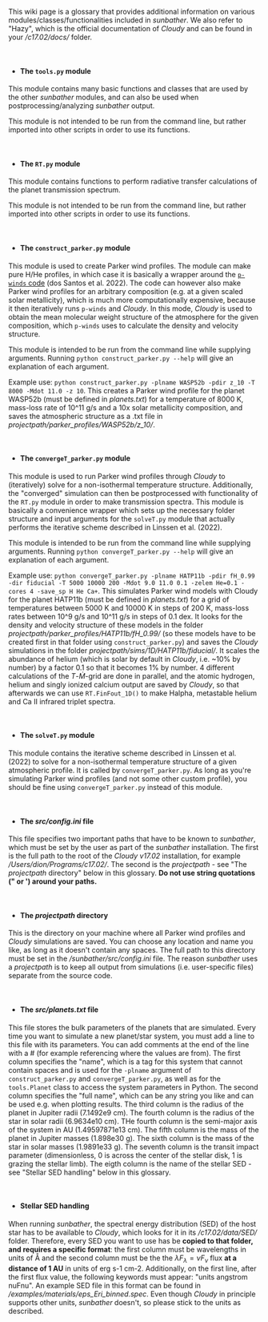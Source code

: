 This wiki page is a glossary that provides additional information on various modules/classes/functionalities included in _sunbather_. We also refer to "Hazy", which is the official documentation of _Cloudy_ and can be found in your _/c17.02/docs/_ folder. 

<br>

- #### The `tools.py` module
This module contains many basic functions and classes that are used by the other _sunbather_ modules, and can also be used when postprocessing/analyzing _sunbather_ output. 

This module is not intended to be run from the command line, but rather imported into other scripts in order to use its functions.

<br>

- #### The `RT.py` module
This module contains functions to perform radiative transfer calculations of the planet transmission spectrum. 

This module is not intended to be run from the command line, but rather imported into other scripts in order to use its functions.

<br>

- #### The `construct_parker.py` module
This module is used to create Parker wind profiles. The module can make pure H/He profiles, in which case it is basically a wrapper around the [`p-winds` code](https://github.com/ladsantos/p-winds) (dos Santos et al. 2022). The code can however also make Parker wind profiles for an arbitrary composition (e.g. at a given scaled solar metallicity), which is much more computationally expensive, because it then iteratively runs `p-winds` and _Cloudy_. In this mode, _Cloudy_ is used to obtain the mean molecular weight structure of the atmosphere for the given composition, which `p-winds` uses to calculate the density and velocity structure. 

This module is intended to be run from the command line while supplying arguments. Running `python construct_parker.py --help` will give an explanation of each argument.

Example use: `python construct_parker.py -plname WASP52b -pdir z_10 -T 8000 -Mdot 11.0 -z 10`. This creates a Parker wind profile for the planet WASP52b (must be defined in *planets.txt*) for a temperature of 8000 K, mass-loss rate of 10^11 g/s and a 10x solar metallicity composition, and saves the atmospheric structure as a .txt file in *projectpath/parker_profiles/WASP52b/z_10/*.

<br>

- #### The `convergeT_parker.py` module
This module is used to run Parker wind profiles through _Cloudy_ to (iteratively) solve for a non-isothermal temperature structure. Additionally, the "converged" simulation can then be postprocessed with functionality of the `RT.py` module in order to make transmission spectra. This module is basically a convenience wrapper which sets up the necessary folder structure and input arguments for the `solveT.py` module that actually performs the iterative scheme described in Linssen et al. (2022).

This module is intended to be run from the command line while supplying arguments. Running `python convergeT_parker.py --help` will give an explanation of each argument.

Example use: `python convergeT_parker.py -plname HATP11b -pdir fH_0.99 -dir fiducial -T 5000 10000 200 -Mdot 9.0 11.0 0.1 -zelem He=0.1 -cores 4 -save_sp H He Ca+`. This simulates Parker wind models with Cloudy for the planet HATP11b (must be defined in *planets.txt*) for a grid of temperatures between 5000 K and 10000 K in steps of 200 K, mass-loss rates between 10^9 g/s and 10^11 g/s in steps of 0.1 dex. It looks for the density and velocity structure of these models in the folder *projectpath/parker_profiles/HATP11b/fH_0.99/* (so these models have to be created first in that folder using `construct_parker.py`) and saves the _Cloudy_ simulations in the folder *projectpath/sims/1D/HATP11b/fiducial/*. It scales the abundance of helium (which is solar by default in _Cloudy_, i.e. ~10% by number) by a factor 0.1 so that it becomes 1% by number. 4 different calculations of the $T$-$\dot{M}$-grid are done in parallel, and the atomic hydrogen, helium and singly ionized calcium output are saved by _Cloudy_, so that afterwards we can use `RT.FinFout_1D()` to make Halpha, metastable helium and Ca II infrared triplet spectra.

<br>

- #### The `solveT.py` module
This module contains the iterative scheme described in Linssen et al. (2022) to solve for a non-isothermal temperature structure of a given atmospheric profile. It is called by `convergeT_parker.py`. As long as you're simulating Parker wind profiles (and not some other custom profile), you should be fine using `convergeT_parker.py` instead of this module.

<br>

- #### The _src/config.ini_ file
This file specifies two important paths that have to be known to _sunbather_, which must be set by the user as part of the _sunbather_ installation. The first is the full path to the root of the _Cloudy v17.02_ installation, for example _/Users/dion/Programs/c17.02/_. The second is the _projectpath_ - see "The _projectpath_ directory" below in this glossary. **Do not use string quotations (" or ') around your paths.**

<br>

- #### The _projectpath_ directory
This is the directory on your machine where all Parker wind profiles and _Cloudy_ simulations are saved. You can choose any location and name you like, as long as it doesn't contain any spaces. The full path to this directory must be set in the _/sunbather/src/config.ini_ file. The reason _sunbather_ uses a _projectpath_ is to keep all output from simulations (i.e. user-specific files) separate from the source code.

<br>

- #### The _src/planets.txt_ file
This file stores the bulk parameters of the planets that are simulated. Every time you want to simulate a new planet/star system, you must add a line to this file with its parameters. You can add comments at the end of the line with a # (for example referencing where the values are from). The first column specifies the "name", which is a tag for this system that cannot contain spaces and is used for the `-plname` argument of `construct_parker.py` and `convergeT_parker.py`, as well as for the `tools.Planet` class to access the system parameters in Python. The second column specifies the "full name", which can be any string you like and can be used e.g. when plotting results. The third column is the radius of the planet in Jupiter radii (7.1492e9 cm). The fourth column is the radius of the star in solar radii (6.9634e10 cm). THe fourth column is the semi-major axis of the system in AU (1.49597871e13 cm). The fifth column is the mass of the planet in Jupiter masses (1.898e30 g). The sixth column is the mass of the star in solar masses (1.9891e33 g). The seventh column is the transit impact parameter (dimensionless, 0 is across the center of the stellar disk, 1 is grazing the stellar limb). The eigth column is the name of the stellar SED - see "Stellar SED handling" below in this glossary.

<br>

- #### Stellar SED handling
When running _sunbather_, the spectral energy distribution (SED) of the host star has to be available to _Cloudy_, which looks for it in its _/c17.02/data/SED/_ folder. Therefore, every SED you want to use has be **copied to that folder, and requires a specific format**: the first column must be wavelengths in units of Å and the second column must be the the $\lambda F_{\lambda} = \nu F_{\nu}$ flux **at a distance of 1 AU** in units of erg s-1 cm-2. Additionally, on the first line, after the first flux value, the following keywords must appear: "units angstrom nuFnu". An example SED file in this format can be found in */examples/materials/eps_Eri_binned.spec*. Even though _Cloudy_ in principle supports other units, _sunbather_ doesn't, so please stick to the units as described.
